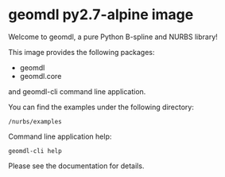 # geomdl py2.7-alpine image

Welcome to geomdl, a pure Python B-spline and NURBS library!

This image provides the following packages:

* geomdl
* geomdl.core

and geomdl-cli command line application.

You can find the examples under the following directory:

    /nurbs/examples

Command line application help:

    geomdl-cli help

Please see the documentation for details.
